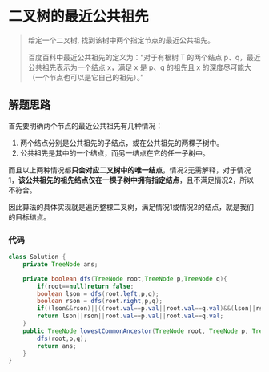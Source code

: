 # 二叉树的最近公共祖先

> 给定一个二叉树, 找到该树中两个指定节点的最近公共祖先。
>
> 百度百科中最近公共祖先的定义为：“对于有根树 T 的两个结点 p、q，最近公共祖先表示为一个结点 x，满足 x 是 p、q 的祖先且 x 的深度尽可能大（一个节点也可以是它自己的祖先）。”
>

## 解题思路

首先要明确两个节点的最近公共祖先有几种情况：

1. 两个结点分别是公共祖先的子结点，或在公共祖先的两棵子树中。
2. 公共祖先是其中的一个结点，而另一结点在它的任一子树中。

而且以上两种情况都**只会对应二叉树中的唯一结点**，情况2无需解释，对于情况1，**该公共祖先的祖先结点仅在一棵子树中拥有指定结点**，且不满足情况2，所以不符合。

因此算法的具体实现就是遍历整棵二叉树，满足情况1或情况2的结点，就是我们的目标结点。

### 代码

```java
class Solution {
    private TreeNode ans;

    private boolean dfs(TreeNode root,TreeNode p,TreeNode q){
        if(root==null)return false;
        boolean lson = dfs(root.left,p,q);
        boolean rson = dfs(root.right,p,q);
        if((lson&&rson)||((root.val==p.val||root.val==q.val)&&(lson||rson)))ans = root;
        return lson||rson||root.val==p.val||root.val==q.val;
    }
    public TreeNode lowestCommonAncestor(TreeNode root, TreeNode p, TreeNode q) {
        dfs(root,p,q);
        return ans;
    }
}
```

